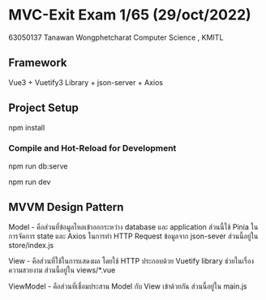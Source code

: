 # MVC-Exit Exam 1/65 (29/oct/2022)

63050137 Tanawan Wongphetcharat
Computer Science , KMITL

## Framework

Vue3 + Vuetify3 Library + json-server + Axios

## Project Setup

npm install

### Compile and Hot-Reload for Development

npm run db:serve  

npm run dev  

## MVVM Design Pattern

Model - คือส่วนที่ข้อมูลไหลเข้าออกระหว่าง database และ application ส่วนนี้ใช้ Pinia ในการจัดการ state และ Axios ในการทำ HTTP Request ข้อมูลจาก json-sever ส่วนนี้อยู่ใน store/index.js  

View - คือส่วนที่ใช้ในการแสดงผล โดยใช้ HTTP ประกอบด้วย Vuetify library ช่วยในเรื่องความสวยงาม ส่วนนี้อยู่ใน views/*.vue

ViewModel - คือส่วนที่เชื่อมประสาน Model กับ View เข้าด้วยกัน  ส่วนนี้อยู่ใน main.js 
